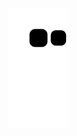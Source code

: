 ![snake gif](https://github.com/Sauliitoz/Sauliitoz/blob/output/github-contribution-grid-snake.svg)
